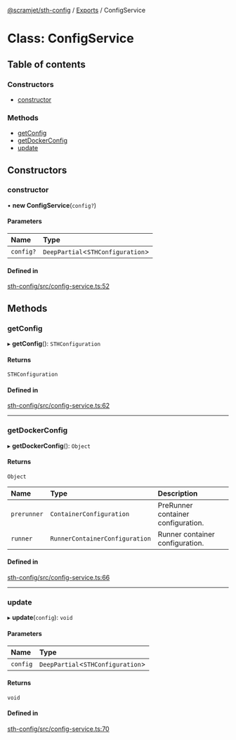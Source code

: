 [@scramjet/sth-config](../README.md) / [Exports](../modules.md) / ConfigService

# Class: ConfigService

## Table of contents

### Constructors

- [constructor](configservice.md#constructor)

### Methods

- [getConfig](configservice.md#getconfig)
- [getDockerConfig](configservice.md#getdockerconfig)
- [update](configservice.md#update)

## Constructors

### constructor

• **new ConfigService**(`config?`)

#### Parameters

| Name | Type |
| :------ | :------ |
| `config?` | `DeepPartial`<`STHConfiguration`\> |

#### Defined in

[sth-config/src/config-service.ts:52](https://github.com/scramjetorg/transform-hub/blob/HEAD/packages/sth-config/src/config-service.ts#L52)

## Methods

### getConfig

▸ **getConfig**(): `STHConfiguration`

#### Returns

`STHConfiguration`

#### Defined in

[sth-config/src/config-service.ts:62](https://github.com/scramjetorg/transform-hub/blob/HEAD/packages/sth-config/src/config-service.ts#L62)

___

### getDockerConfig

▸ **getDockerConfig**(): `Object`

#### Returns

`Object`

| Name | Type | Description |
| :------ | :------ | :------ |
| `prerunner` | `ContainerConfiguration` | PreRunner container configuration. |
| `runner` | `RunnerContainerConfiguration` | Runner container configuration. |

#### Defined in

[sth-config/src/config-service.ts:66](https://github.com/scramjetorg/transform-hub/blob/HEAD/packages/sth-config/src/config-service.ts#L66)

___

### update

▸ **update**(`config`): `void`

#### Parameters

| Name | Type |
| :------ | :------ |
| `config` | `DeepPartial`<`STHConfiguration`\> |

#### Returns

`void`

#### Defined in

[sth-config/src/config-service.ts:70](https://github.com/scramjetorg/transform-hub/blob/HEAD/packages/sth-config/src/config-service.ts#L70)

